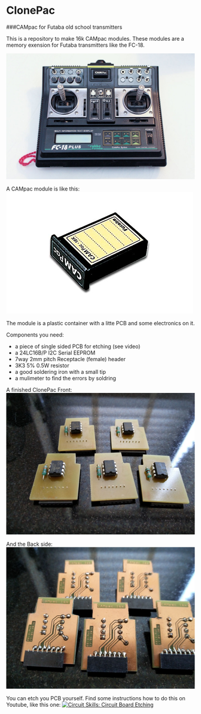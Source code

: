 # ClonePac
###CAMpac for Futaba old school transmitters

This is a repository to make 16k CAMpac modules. These modules are a memory exension for Futaba transmitters like the FC-18.

![FC-18](https://raw.githubusercontent.com/Metroid77/ClonePac/master/JPG/FC-18.jpg)

A CAMpac module is like this:
![CAMpac](https://raw.githubusercontent.com/Metroid77/ClonePac/master/JPG/p-dp-16k.jpg)

The module is a plastic container with a litte PCB and some electronics on it.

Components you need:
* a piece of single sided PCB for etching (see video)
* a 24LC16B/P I2C Serial EEPROM
* 7way 2mm pitch Receptacle (female) header
* 3K3 5% 0.5W resistor
* a good soldering iron with a small tip
* a mulimeter to find the errors by soldring

A finished ClonePac Front:
![ConePac](https://raw.githubusercontent.com/Metroid77/ClonePac/master/JPG/ClonePac_Front_small.jpg)

And the Back side:
![ConePac](https://raw.githubusercontent.com/Metroid77/ClonePac/master/JPG/ClonePac_Back_small.jpg)

You can etch you PCB yourself. Find some instructions how to do this on Youtube, like this one: 
[![Circuit Skills: Circuit Board Etching](http://img.youtube.com/vi/tWnfnt2rNO0/0.jpg)](https://www.youtube.com/watch?v=tWnfnt2rNO0)
